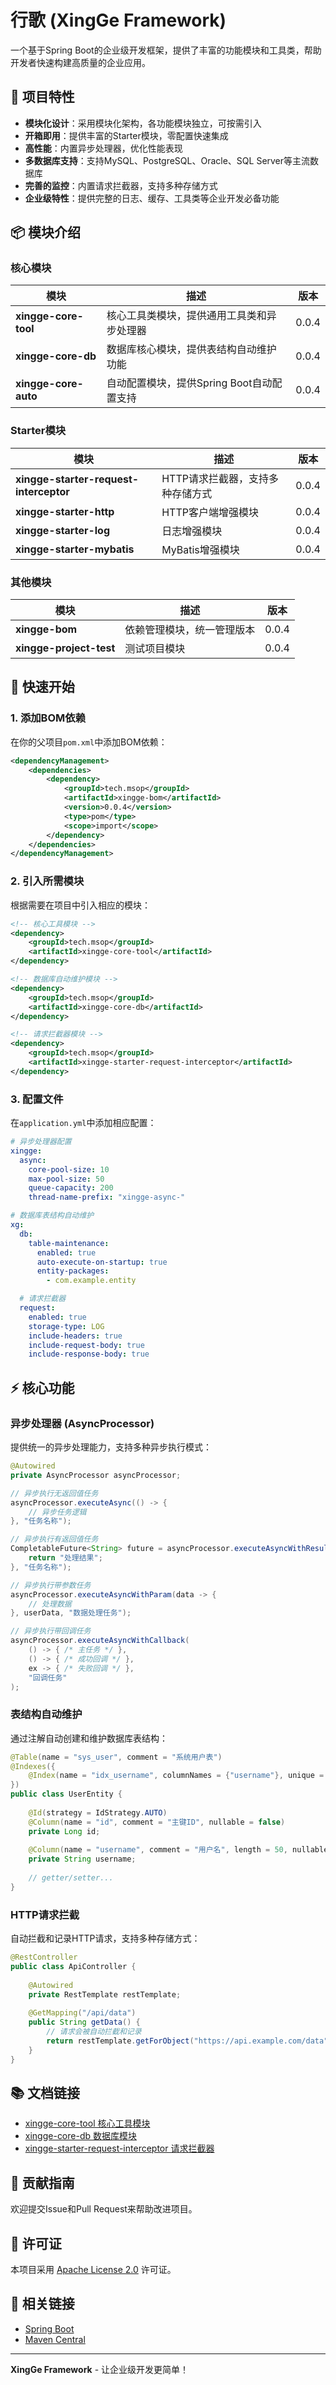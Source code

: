# 行歌 (XingGe Framework)

一个基于Spring Boot的企业级开发框架，提供了丰富的功能模块和工具类，帮助开发者快速构建高质量的企业应用。

## 🚀 项目特性

- **模块化设计**：采用模块化架构，各功能模块独立，可按需引入
- **开箱即用**：提供丰富的Starter模块，零配置快速集成
- **高性能**：内置异步处理器，优化性能表现
- **多数据库支持**：支持MySQL、PostgreSQL、Oracle、SQL Server等主流数据库
- **完善的监控**：内置请求拦截器，支持多种存储方式
- **企业级特性**：提供完整的日志、缓存、工具类等企业开发必备功能

## 📦 模块介绍

### 核心模块

| 模块 | 描述 | 版本 |
|------|------|------|
| **xingge-core-tool** | 核心工具类模块，提供通用工具类和异步处理器 | 0.0.4 |
| **xingge-core-db** | 数据库核心模块，提供表结构自动维护功能 | 0.0.4 |
| **xingge-core-auto** | 自动配置模块，提供Spring Boot自动配置支持 | 0.0.4 |

### Starter模块

| 模块 | 描述 | 版本 |
|------|------|------|
| **xingge-starter-request-interceptor** | HTTP请求拦截器，支持多种存储方式 | 0.0.4 |
| **xingge-starter-http** | HTTP客户端增强模块 | 0.0.4 |
| **xingge-starter-log** | 日志增强模块 | 0.0.4 |
| **xingge-starter-mybatis** | MyBatis增强模块 | 0.0.4 |

### 其他模块

| 模块 | 描述 | 版本 |
|------|------|------|
| **xingge-bom** | 依赖管理模块，统一管理版本 | 0.0.4 |
| **xingge-project-test** | 测试项目模块 | 0.0.4 |

## 🔧 快速开始

### 1. 添加BOM依赖

在你的父项目`pom.xml`中添加BOM依赖：

```xml
<dependencyManagement>
    <dependencies>
        <dependency>
            <groupId>tech.msop</groupId>
            <artifactId>xingge-bom</artifactId>
            <version>0.0.4</version>
            <type>pom</type>
            <scope>import</scope>
        </dependency>
    </dependencies>
</dependencyManagement>
```

### 2. 引入所需模块

根据需要在项目中引入相应的模块：

```xml
<!-- 核心工具模块 -->
<dependency>
    <groupId>tech.msop</groupId>
    <artifactId>xingge-core-tool</artifactId>
</dependency>

<!-- 数据库自动维护模块 -->
<dependency>
    <groupId>tech.msop</groupId>
    <artifactId>xingge-core-db</artifactId>
</dependency>

<!-- 请求拦截器模块 -->
<dependency>
    <groupId>tech.msop</groupId>
    <artifactId>xingge-starter-request-interceptor</artifactId>
</dependency>
```

### 3. 配置文件

在`application.yml`中添加相应配置：

```yaml
# 异步处理器配置
xingge:
  async:
    core-pool-size: 10
    max-pool-size: 50
    queue-capacity: 200
    thread-name-prefix: "xingge-async-"

# 数据库表结构自动维护
xg:
  db:
    table-maintenance:
      enabled: true
      auto-execute-on-startup: true
      entity-packages:
        - com.example.entity

  # 请求拦截器
  request:
    enabled: true
    storage-type: LOG
    include-headers: true
    include-request-body: true
    include-response-body: true
```

## ⚡ 核心功能

### 异步处理器 (AsyncProcessor)

提供统一的异步处理能力，支持多种异步执行模式：

```java
@Autowired
private AsyncProcessor asyncProcessor;

// 异步执行无返回值任务
asyncProcessor.executeAsync(() -> {
    // 异步任务逻辑
}, "任务名称");

// 异步执行有返回值任务
CompletableFuture<String> future = asyncProcessor.executeAsyncWithResult(() -> {
    return "处理结果";
}, "任务名称");

// 异步执行带参数任务
asyncProcessor.executeAsyncWithParam(data -> {
    // 处理数据
}, userData, "数据处理任务");

// 异步执行带回调任务
asyncProcessor.executeAsyncWithCallback(
    () -> { /* 主任务 */ },
    () -> { /* 成功回调 */ },
    ex -> { /* 失败回调 */ },
    "回调任务"
);
```

### 表结构自动维护

通过注解自动创建和维护数据库表结构：

```java
@Table(name = "sys_user", comment = "系统用户表")
@Indexes({
    @Index(name = "idx_username", columnNames = {"username"}, unique = true)
})
public class UserEntity {
    
    @Id(strategy = IdStrategy.AUTO)
    @Column(name = "id", comment = "主键ID", nullable = false)
    private Long id;
    
    @Column(name = "username", comment = "用户名", length = 50, nullable = false)
    private String username;
    
    // getter/setter...
}
```

### HTTP请求拦截

自动拦截和记录HTTP请求，支持多种存储方式：

```java
@RestController
public class ApiController {
    
    @Autowired
    private RestTemplate restTemplate;
    
    @GetMapping("/api/data")
    public String getData() {
        // 请求会被自动拦截和记录
        return restTemplate.getForObject("https://api.example.com/data", String.class);
    }
}
```

## 📚 文档链接

- [xingge-core-tool 核心工具模块](./xingge-core-tool/README.md)
- [xingge-core-db 数据库模块](./xingge-core-db/README.md)
- [xingge-starter-request-interceptor 请求拦截器](./xingge-starter-request-interceptor/README.md)

## 🤝 贡献指南

欢迎提交Issue和Pull Request来帮助改进项目。

## 📄 许可证

本项目采用 [Apache License 2.0](LICENSE) 许可证。

## 🔗 相关链接

- [Spring Boot](https://spring.io/projects/spring-boot)
- [Maven Central](https://search.maven.org/)

---

**XingGe Framework** - 让企业级开发更简单！